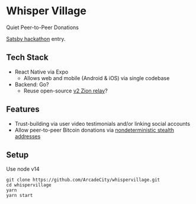 # Whisper Village

Quiet Peer-to-Peer Donations

[Satsby hackathon](https://www.thrillerbitcoin.com/satsx-hackathon-2022/) entry.

## Tech Stack
- React Native via Expo
  - Allows web and mobile (Android & iOS) via single codebase
- Backend: Go?
  - Reuse open-source [v2 Zion relay](https://github.com/getzion/relay)?

## Features
- Trust-building via user video testimonials and/or linking social accounts
- Allow peer-to-peer Bitcoin donations via [nondeterministic stealth addresses](https://github.com/ArcadeCity/WhisperVillage/wiki/Nondeterministic-stealth-addresses-with-JavaScript-interpreters)

## Setup
Use node v14

```
git clone https://github.com/ArcadeCity/whispervillage.git
cd whispervillage
yarn
yarn start
```
